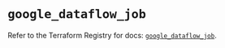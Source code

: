 # `google_dataflow_job`

Refer to the Terraform Registry for docs: [`google_dataflow_job`](https://registry.terraform.io/providers/hashicorp/google/6.37.0/docs/resources/dataflow_job).
